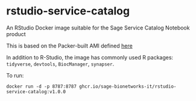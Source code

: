 # rstudio-service-catalog

An RStudio Docker image suitable for the Sage Service Catalog Notebook product

This is based on the Packer-built AMI defined [here](https://github.com/rstudio/rstudio/blob/main/dependencies/linux/install-dependencies-jammy)

In addition to R-Studio, the image has commonly used R packages: `tidyverse`, `devtools`, `BiocManager`, `synapser`.

To run:


```
docker run -d -p 8787:8787 ghcr.io/sage-bionetworks-it/rstudio-service-catalog:v1.0.0
```
